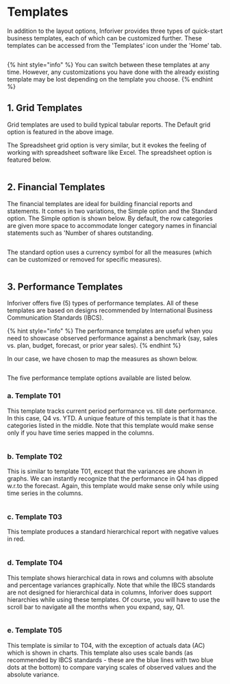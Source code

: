 # Templates

In addition to the layout options, Inforiver provides three types of quick-start business templates, each of which can be customized further. These templates can be accessed from the 'Templates' icon under the 'Home' tab.

<figure><img src="../../.gitbook/assets/inforiver-templates.png" alt=""><figcaption></figcaption></figure>

{% hint style="info" %}
You can switch between these templates at any time. However, any customizations you have done with the already existing template may be lost depending on the template you choose.&#x20;
{% endhint %}

## 1. Grid Templates

Grid templates are used to build typical tabular reports. The Default grid option is featured in the above image.&#x20;

The Spreadsheet grid option is very similar, but it evokes the feeling of working with spreadsheet software like Excel. The spreadsheet option is featured below.

<figure><img src="../../.gitbook/assets/inforiver-templates-spreadsheet.png" alt=""><figcaption></figcaption></figure>

## 2. Financial Templates

The financial templates are ideal for building financial reports and statements. It comes in two variations, the Simple option and the Standard option. The Simple option is shown below. By default, the row categories are given more space to accommodate longer category names in financial statements such as 'Number of shares outstanding.

<figure><img src="../../.gitbook/assets/inforiver-templates-financial-simple.png" alt=""><figcaption></figcaption></figure>

The standard option uses a currency symbol for all the measures (which can be customized or removed for specific measures).&#x20;

<figure><img src="../../.gitbook/assets/inforiver-templates-financial-standard.png" alt=""><figcaption></figcaption></figure>

## 3. Performance Templates

Inforiver offers five (5) types of performance templates. All of these templates are based on designs recommended by International Business Communication Standards (IBCS).&#x20;

{% hint style="info" %}
The performance templates are useful when you need to showcase observed performance against a benchmark (say, sales vs. plan, budget, forecast, or prior year sales).&#x20;
{% endhint %}

In our case, we have chosen to map the measures as shown below.

<figure><img src="../../.gitbook/assets/inforiver-templates-performance-data.png" alt=""><figcaption></figcaption></figure>

&#x20;The five performance template options available are listed below.

### a. Template T01&#x20;

This template tracks current period performance vs. till date performance. In this case, Q4 vs. YTD. A unique feature of this template is that it has the categories listed in the middle. Note that this template would make sense only if you have time series mapped in the columns.

<figure><img src="../../.gitbook/assets/inforiver-templates-performance-T01.png" alt=""><figcaption></figcaption></figure>

### b. Template T02

This is similar to template T01, except that the variances are shown in graphs. We can instantly recognize that the performance in Q4 has dipped w.r.to the forecast. Again, this template would make sense only while using time series in the columns.

<figure><img src="../../.gitbook/assets/inforiver-templates-performance-T02.png" alt=""><figcaption></figcaption></figure>

### c. Template T03

This template produces a standard hierarchical report with negative values in red.

<figure><img src="../../.gitbook/assets/inforiver-templates-performance-T03.png" alt=""><figcaption></figcaption></figure>

### d. Template T04

This template shows hierarchical data in rows and columns with absolute and percentage variances graphically. Note that while the IBCS standards are not designed for hierarchical data in columns, Inforiver does support hierarchies while using these templates. Of course, you will have to use the scroll bar to navigate all the months when you expand, say, Q1.

<figure><img src="../../.gitbook/assets/inforiver-templates-performance-T04.png" alt=""><figcaption></figcaption></figure>

### e. Template T05

This template is similar to T04, with the exception of actuals data (AC) which is shown in charts. This template also uses scale bands (as recommended by IBCS standards - these are the blue lines with two blue dots at the bottom) to compare varying scales of observed values and the absolute variance.

<figure><img src="../../.gitbook/assets/inforiver-templates-performance-T05.png" alt=""><figcaption></figcaption></figure>

